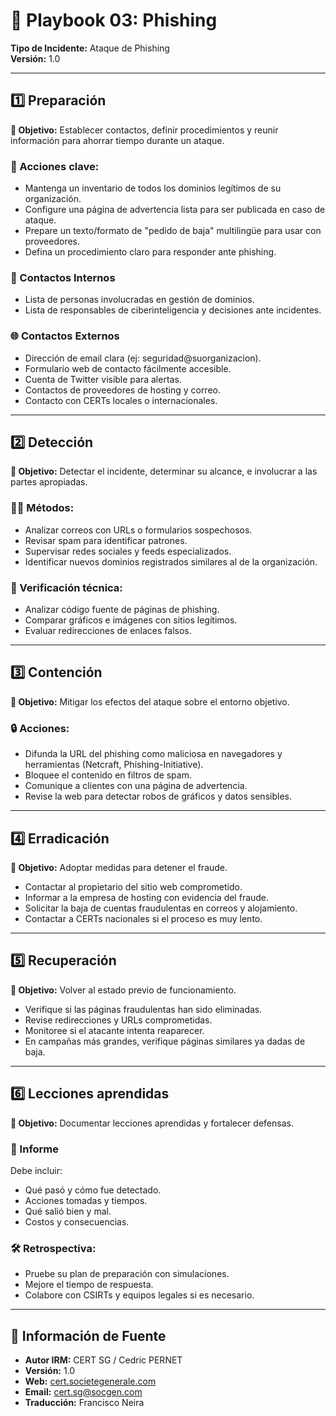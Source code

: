 # 📘 Playbook 03: Phishing
**Tipo de Incidente:** Ataque de Phishing  
**Versión:** 1.0 


---

## 1️⃣ Preparación

**🎯 Objetivo:** Establecer contactos, definir procedimientos y reunir información para ahorrar tiempo durante un ataque.

### 🧩 Acciones clave:
- Mantenga un inventario de todos los dominios legítimos de su organización.
- Configure una página de advertencia lista para ser publicada en caso de ataque.
- Prepare un texto/formato de "pedido de baja" multilingüe para usar con proveedores.
- Defina un procedimiento claro para responder ante phishing.

### 📇 Contactos Internos
- Lista de personas involucradas en gestión de dominios.
- Lista de responsables de ciberinteligencia y decisiones ante incidentes.

### 🌐 Contactos Externos
- Dirección de email clara (ej: seguridad@suorganizacion).
- Formulario web de contacto fácilmente accesible.
- Cuenta de Twitter visible para alertas.
- Contactos de proveedores de hosting y correo.
- Contacto con CERTs locales o internacionales.

---

## 2️⃣ Detección

**🎯 Objetivo:** Detectar el incidente, determinar su alcance, e involucrar a las partes apropiadas.

### 🕵️‍♂️ Métodos:
- Analizar correos con URLs o formularios sospechosos.
- Revisar spam para identificar patrones.
- Supervisar redes sociales y feeds especializados.
- Identificar nuevos dominios registrados similares al de la organización.

### 🔎 Verificación técnica:
- Analizar código fuente de páginas de phishing.
- Comparar gráficos e imágenes con sitios legítimos.
- Evaluar redirecciones de enlaces falsos.

---

## 3️⃣ Contención

**🎯 Objetivo:** Mitigar los efectos del ataque sobre el entorno objetivo.

### 🔒 Acciones:
- Difunda la URL del phishing como maliciosa en navegadores y herramientas (Netcraft, Phishing-Initiative).
- Bloquee el contenido en filtros de spam.
- Comunique a clientes con una página de advertencia.
- Revise la web para detectar robos de gráficos y datos sensibles.

---

## 4️⃣ Erradicación

**🎯 Objetivo:** Adoptar medidas para detener el fraude.

- Contactar al propietario del sitio web comprometido.
- Informar a la empresa de hosting con evidencia del fraude.
- Solicitar la baja de cuentas fraudulentas en correos y alojamiento.
- Contactar a CERTs nacionales si el proceso es muy lento.

---

## 5️⃣ Recuperación

**🎯 Objetivo:** Volver al estado previo de funcionamiento.

- Verifique si las páginas fraudulentas han sido eliminadas.
- Revise redirecciones y URLs comprometidas.
- Monitoree si el atacante intenta reaparecer.
- En campañas más grandes, verifique páginas similares ya dadas de baja.

---

## 6️⃣ Lecciones aprendidas

**🎯 Objetivo:** Documentar lecciones aprendidas y fortalecer defensas.

### 📄 Informe
Debe incluir:
- Qué pasó y cómo fue detectado.
- Acciones tomadas y tiempos.
- Qué salió bien y mal.
- Costos y consecuencias.

### 🛠 Retrospectiva:
- Pruebe su plan de preparación con simulaciones.
- Mejore el tiempo de respuesta.
- Colabore con CSIRTs y equipos legales si es necesario.

---

## 📝 Información de Fuente

- **Autor IRM:** CERT SG / Cedric PERNET  
- **Versión:** 1.0  
- **Web:** [cert.societegenerale.com](http://cert.societegenerale.com)  
- **Email:** cert.sg@socgen.com  
- **Traducción:** Francisco Neira

